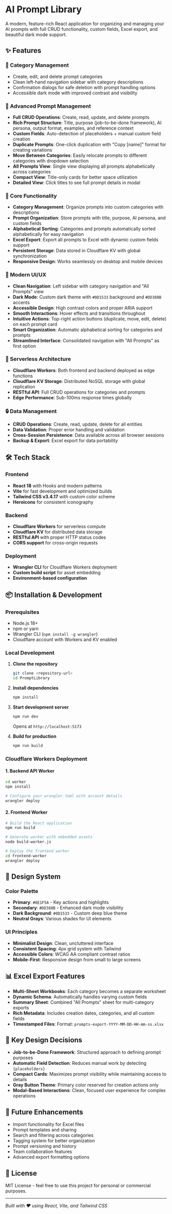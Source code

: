 # AI Prompt Library

A modern, feature-rich React application for organizing and managing your AI prompts with full CRUD functionality, custom fields, Excel export, and beautiful dark mode support.

## ✨ Features

### 📁 Category Management
- Create, edit, and delete prompt categories
- Clean left-hand navigation sidebar with category descriptions
- Confirmation dialogs for safe deletion with prompt handling options
- Accessible dark mode with improved contrast and visibility

### 📝 Advanced Prompt Management
- **Full CRUD Operations**: Create, read, update, and delete prompts
- **Rich Prompt Structure**: Title, purpose (job-to-be-done framework), AI persona, output format, examples, and reference context
- **Custom Fields**: Auto-detection of placeholders + manual custom field creation
- **Duplicate Prompts**: One-click duplication with "Copy [name]" format for creating variations
- **Move Between Categories**: Easily relocate prompts to different categories with dropdown selection
- **All Prompts View**: Single view displaying all prompts alphabetically across categories
- **Compact View**: Title-only cards for better space utilization
- **Detailed View**: Click titles to see full prompt details in modal

### 🎯 Core Functionality
- **Category Management**: Organize prompts into custom categories with descriptions
- **Prompt Organization**: Store prompts with title, purpose, AI persona, and custom fields
- **Alphabetical Sorting**: Categories and prompts automatically sorted alphabetically for easy navigation
- **Excel Export**: Export all prompts to Excel with dynamic custom fields support
- **Persistent Storage**: Data stored in Cloudflare KV with global synchronization
- **Responsive Design**: Works seamlessly on desktop and mobile devices

### 🎨 Modern UI/UX
- **Clean Navigation**: Left sidebar with category navigation and "All Prompts" view
- **Dark Mode**: Custom dark theme with `#0D1533` background and `#DD388B` accents
- **Accessible Design**: High contrast colors and proper ARIA support
- **Smooth Interactions**: Hover effects and transitions throughout
- **Intuitive Actions**: Top-right action buttons (duplicate, move, edit, delete) on each prompt card
- **Smart Organization**: Automatic alphabetical sorting for categories and prompts
- **Streamlined Interface**: Consolidated navigation with "All Prompts" as first option

### 💾 Serverless Architecture
- **Cloudflare Workers**: Both frontend and backend deployed as edge functions
- **Cloudflare KV Storage**: Distributed NoSQL storage with global replication
- **RESTful API**: Full CRUD operations for categories and prompts
- **Edge Performance**: Sub-100ms response times globally

### 🔒 Data Management
- **CRUD Operations**: Create, read, update, delete for all entities
- **Data Validation**: Proper error handling and validation
- **Cross-Session Persistence**: Data available across all browser sessions
- **Backup & Export**: Excel export for data portability

## 🛠 Tech Stack

### Frontend
- **React 18** with Hooks and modern patterns
- **Vite** for fast development and optimized builds
- **Tailwind CSS v3.4.17** with custom color scheme
- **Heroicons** for consistent iconography

### Backend
- **Cloudflare Workers** for serverless compute
- **Cloudflare KV** for distributed data storage
- **RESTful API** with proper HTTP status codes
- **CORS support** for cross-origin requests

### Deployment
- **Wrangler CLI** for Cloudflare Workers deployment
- **Custom build script** for asset embedding
- **Environment-based configuration**

## 📦 Installation & Development

### Prerequisites
- Node.js 18+
- npm or yarn
- Wrangler CLI (`npm install -g wrangler`)
- Cloudflare account with Workers and KV enabled

### Local Development

1. **Clone the repository**
   ```bash
   git clone <repository-url>
   cd PromptLibrary
   ```

2. **Install dependencies**
   ```bash
   npm install
   ```

3. **Start development server**
   ```bash
   npm run dev
   ```
   Opens at `http://localhost:5173`

4. **Build for production**
   ```bash
   npm run build
   ```

### Cloudflare Workers Deployment

#### 1. Backend API Worker

```bash
cd worker
npm install

# Configure your wrangler.toml with account details
wrangler deploy
```

#### 2. Frontend Worker

```bash
# Build the React application
npm run build

# Generate worker with embedded assets
node build-worker.js

# Deploy the frontend worker
cd frontend-worker
wrangler deploy
```

## 🎨 Design System

### Color Palette
- **Primary**: `#8E1F5A` - Key actions and highlights
- **Secondary**: `#DD388B` - Enhanced dark mode visibility
- **Dark Background**: `#0D1533` - Custom deep blue theme
- **Neutral Grays**: Various shades for UI elements

### UI Principles
- **Minimalist Design**: Clean, uncluttered interface
- **Consistent Spacing**: 4px grid system with Tailwind
- **Accessible Colors**: WCAG AA compliant contrast ratios
- **Mobile-First**: Responsive design from small to large screens

## 📊 Excel Export Features

- **Multi-Sheet Workbooks**: Each category becomes a separate worksheet
- **Dynamic Schema**: Automatically handles varying custom fields
- **Summary Sheet**: Combined "All Prompts" sheet for multi-category exports
- **Rich Metadata**: Includes creation dates, categories, and all custom fields
- **Timestamped Files**: Format: `prompts-export-YYYY-MM-DD-HH-mm-ss.xlsx`

## 🎯 Key Design Decisions

- **Job-to-be-Done Framework**: Structured approach to defining prompt purposes
- **Automatic Field Detection**: Reduces manual work by detecting `{placeholders}`
- **Compact Cards**: Maximizes prompt visibility while maintaining access to details
- **Gray Button Theme**: Primary color reserved for creation actions only
- **Modal-Based Interactions**: Clean, focused user experience for complex operations

## 🔮 Future Enhancements

- Import functionality for Excel files
- Prompt templates and sharing
- Search and filtering across categories
- Tagging system for better organization
- Prompt versioning and history
- Team collaboration features
- Advanced export formatting options

## 📄 License

MIT License - feel free to use this project for personal or commercial purposes.

---

*Built with ❤️ using React, Vite, and Tailwind CSS*
